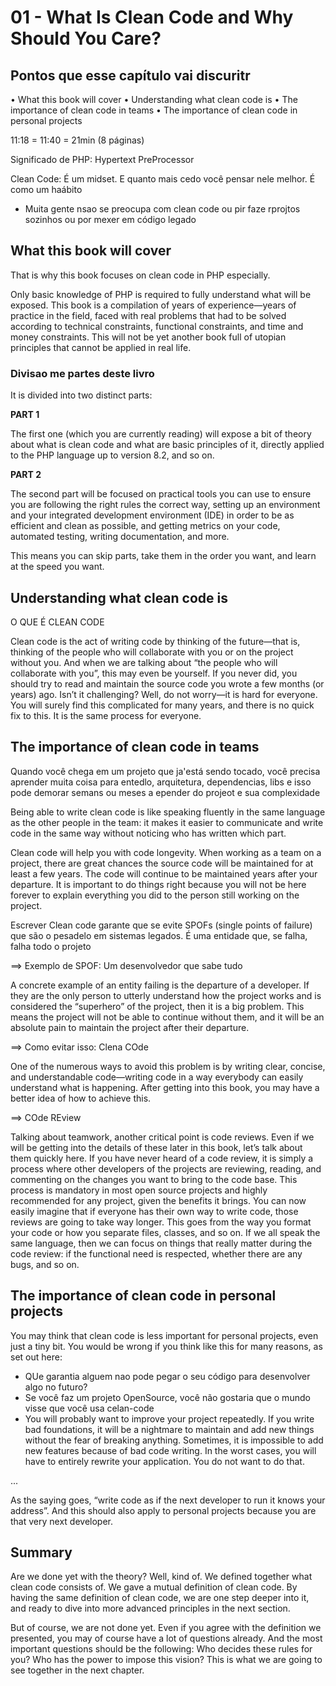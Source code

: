 # 01 - What Is Clean Code and Why Should You Care?

## Pontos que esse capítulo vai discuritr

•	 What this book will cover
•	 Understanding what clean code is
•	 The importance of clean code in teams
•	 The importance of clean code in personal projects

11:18 = 11:40 = 21min (8 páginas)

Significado de PHP: Hypertext PreProcessor

Clean Code: É um midset. E quanto mais cedo você pensar nele melhor. É como um haábito
+ Muita gente nsao se preocupa com clean code ou pir faze rprojtos sozinhos ou por mexer em código legado

## What this book will cover

That is why this book focuses on clean code in PHP especially.

Only basic knowledge of PHP is required to fully
understand what will be exposed.
This book is a compilation of years of experience—years of practice in the field, faced with real
problems that had to be solved according to technical constraints, functional constraints, and time
and money constraints. This will not be yet another book full of utopian principles that cannot be
applied in real life.

### Divisao me partes deste livro

It is divided into two distinct parts:

**PART 1**

 The first one (which you are currently reading)
will expose a bit of theory about what is clean code and what are basic principles of it, directly applied
to the PHP language up to version 8.2, and so on. 

**PART 2**

The second part will be focused on practical tools
you can use to ensure you are following the right rules the correct way, setting up an environment and
your integrated development environment (IDE) in order to be as efficient and clean as possible,
and getting metrics on your code, automated testing, writing documentation, and more. 

This means
you can skip parts, take them in the order you want, and learn at the speed you want.

## Understanding what clean code is

O QUE É CLEAN CODE

Clean code is the act of writing code by thinking of the future—that is, thinking of the people who
will collaborate with you or on the project without you. And when we are talking about “the people
who will collaborate with you”, this may even be yourself. If you never did, you should try to read
and maintain the source code you wrote a few months (or years) ago. Isn’t it challenging? Well, do
not worry—it is hard for everyone. You will surely find this complicated for many years, and there is
no quick fix to this. It is the same process for everyone.

## The importance of clean code in teams

Quando você chega em um projeto que ja'está sendo tocado,  você precisa aprender muita coisa para entedlo, arquitetura, dependencias, libs e isso pode demorar semans ou meses a epender do projeot e sua complexidade

Being able to write clean code is like speaking fluently in the same language as the other people in
the team: it makes it easier to communicate and write code in the same way without noticing who
has written which part.

Clean code will help you with code longevity. When working as a team on a project, there are great
chances the source code will be maintained for at least a few years. The code will continue to be
maintained years after your departure. It is important to do things right because you will not be here
forever to explain everything you did to the person still working on the project.

Escrever Clean code garante que se evite SPOFs (single points of failure) que são o pesadelo em sistemas legados. É uma entidade que, se falha, falha todo o projeto

==> Exemplo de SPOF: Um desenvolvedor que sabe tudo

A concrete example of an entity failing is the departure of a developer. If they are the only person to
utterly understand how the project works and is considered the “superhero” of the project, then it
is a big problem. This means the project will not be able to continue without them, and it will be an
absolute pain to maintain the project after their departure.

==> Como evitar isso: Clena COde

One of the numerous ways to avoid this problem is by writing clear, concise, and understandable
code—writing code in a way everybody can easily understand what is happening. After getting into
this book, you may have a better idea of how to achieve this.

==> COde REview

Talking about teamwork, another critical point is code reviews. Even if we will be getting into the
details of these later in this book, let’s talk about them quickly here. If you have never heard of a
code review, it is simply a process where other developers of the projects are reviewing, reading, and
commenting on the changes you want to bring to the code base. This process is mandatory in most
open source projects and highly recommended for any project, given the benefits it brings. You can
now easily imagine that if everyone has their own way to write code, those reviews are going to take
way longer. This goes from the way you format your code or how you separate files, classes, and so
on. If we all speak the same language, then we can focus on things that really matter during the code
review: if the functional need is respected, whether there are any bugs, and so on.

## The importance of clean code in personal projects

You may think that clean code is less important for personal projects, even just a tiny bit. You would
be wrong if you think like this for many reasons, as set out here:

+ QUe garantia alguem nao pode pegar o seu código para desenvolver algo no futuro?
+ Se você faz um projeto OpenSource, você não gostaria que o mundo visse que você usa celan-code
+ You will probably want to improve your project repeatedly. If you write bad foundations, it
will be a nightmare to maintain and add new things without the fear of breaking anything.
Sometimes, it is impossible to add new features because of bad code writing. In the worst cases,
you will have to entirely rewrite your application. You do not want to do that.


...

As the saying goes, “write code as if the next developer to run it knows your address”. And this should
also apply to personal projects because you are that very next developer.

## Summary

Are we done yet with the theory? Well, kind of. We defined together what clean code consists of. We
gave a mutual definition of clean code. By having the same definition of clean code, we are one step
deeper into it, and ready to dive into more advanced principles in the next section.

But of course, we are not done yet. Even if you agree with the definition we presented, you may of
course have a lot of questions already. And the most important questions should be the following:
Who decides these rules for you? Who has the power to impose this vision? This is what we are going
to see together in the next chapter.
